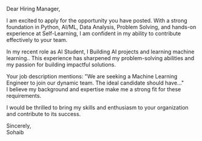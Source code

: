Dear Hiring Manager,

I am excited to apply for the opportunity you have posted. With a strong foundation in Python, AI/ML, Data Analysis, Problem Solving, 
and hands-on experience at Self-Learning, I am confident in my ability to contribute effectively to your team.

In my recent role as AI Student, I Building AI projects and learning machine learning..
This experience has sharpened my problem-solving abilities and my passion for building impactful solutions.

Your job description mentions: "We are seeking a Machine Learning Engineer to join our dynamic team. The ideal candidate should have..."  
I believe my background and expertise make me a strong fit for these requirements.

I would be thrilled to bring my skills and enthusiasm to your organization and contribute to its success.

Sincerely,  
Sohaib